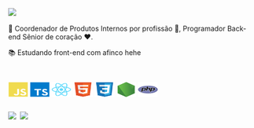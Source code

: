 <img width="180em" src="https://oseasmoreto.com/assets/images/logo.png" />

:notebook: Coordenador de Produtos Internos por profissão 🧔, Programador Back-end Sênior de coração ❤️.

:books: Estudando front-end com afinco hehe
##
<div style="display: inline_block"><br>
  <img align="center" alt="Oseas-Js" height="30" width="40" src="https://raw.githubusercontent.com/devicons/devicon/master/icons/javascript/javascript-plain.svg">
  <img align="center" alt="Oseas-Ts" height="30" width="40" src="https://raw.githubusercontent.com/devicons/devicon/master/icons/typescript/typescript-plain.svg">
  <img align="center" alt="Oseas-React" height="30" width="40" src="https://raw.githubusercontent.com/devicons/devicon/master/icons/react/react-original.svg">
  <img align="center" alt="Oseas-HTML" height="30" width="40" src="https://raw.githubusercontent.com/devicons/devicon/master/icons/html5/html5-original.svg">
  <img align="center" alt="Oseas-CSS" height="30" width="40" src="https://raw.githubusercontent.com/devicons/devicon/master/icons/css3/css3-original.svg">
  <img align="center" alt="Oseas-Node" height="30" width="40" src="https://raw.githubusercontent.com/devicons/devicon/master/icons/nodejs/nodejs-original.svg">
  <img align="center" alt="Oseas-PHP" height="30" width="40" src="https://raw.githubusercontent.com/devicons/devicon/master/icons/php/php-original.svg">
</div>

##

<div>
  <img width="50%" src="https://github-readme-stats.vercel.app/api?username=oseasmoreto&show_icons=true&theme=dracula" />&nbsp
  <img width="45%" src="https://github-readme-stats.vercel.app/api/top-langs/?username=oseasmoreto&layout=compact&theme=dracula" />
</div>
